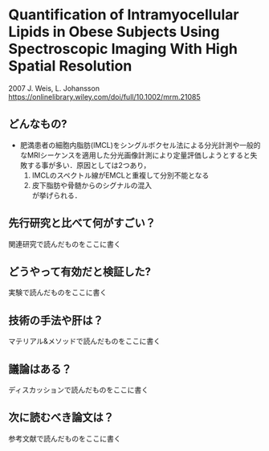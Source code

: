 # Quantification of Intramyocellular Lipids in Obese Subjects Using Spectroscopic Imaging With High Spatial Resolution
2007 J. Weis, L. Johansson  
https://onlinelibrary.wiley.com/doi/full/10.1002/mrm.21085

## どんなもの?
- 肥満患者の細胞内脂肪(IMCL)をシングルボクセル法による分光計測や一般的なMRIシーケンスを適用した分光画像計測により定量評価しようとすると失敗する事が多い．原因としては2つあり，  
    1. IMCLのスペクトル線がEMCLと重複して分別不能となる
    2. 皮下脂肪や骨髄からのシグナルの混入  
    が挙げられる．

## 先行研究と比べて何がすごい？
関連研究で読んだものをここに書く

## どうやって有効だと検証した?
実験で読んだものをここに書く

## 技術の手法や肝は？
マテリアル&メソッドで読んだものをここに書く

## 議論はある？
ディスカッションで読んだものをここに書く

## 次に読むべき論文は？
参考文献で読んだものをここに書く